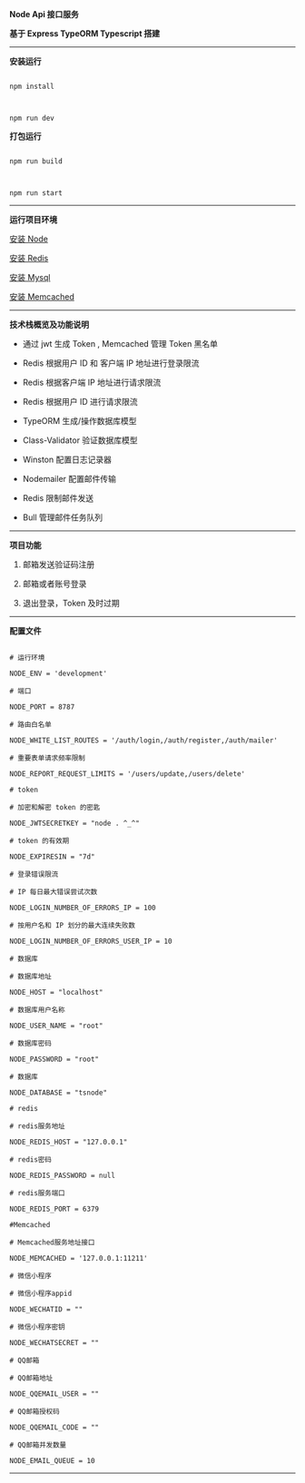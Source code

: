 **Node Api 接口服务**

  
  

**基于 Express TypeORM Typescript 搭建**

  

***

  

**安装运行**

```

npm install

  

npm run dev

```


**打包运行**
  
```

npm run build

  

npm run start

```

  

***
  

**运行项目环境**

[安装 Node](https://blog.csdn.net/shi15926lei/article/details/134962893)


[安装 Redis](https://blog.csdn.net/weixin_44893902/article/details/123087435)


[安装 Mysql](https://blog.csdn.net/m0_52559040/article/details/121843945)


[安装 Memcached](https://blog.csdn.net/ZCY5202015/article/details/133882508)

  

***

**技术栈概览及功能说明**

* 通过 jwt 生成 Token , Memcached 管理 Token 黑名单

* Redis 根据用户 ID 和 客户端 IP 地址进行登录限流

* Redis 根据客户端 IP 地址进行请求限流

* Redis 根据用户 ID 进行请求限流

* TypeORM 生成/操作数据库模型

* Class-Validator 验证数据库模型

* Winston 配置日志记录器

* Nodemailer 配置邮件传输

* Redis 限制邮件发送

* Bull 管理邮件任务队列

***

**项目功能**

1. 邮箱发送验证码注册

2. 邮箱或者账号登录

3. 退出登录，Token 及时过期

***


**配置文件**
  
```

# 运行环境

NODE_ENV = 'development'

# 端口

NODE_PORT = 8787

# 路由白名单

NODE_WHITE_LIST_ROUTES = '/auth/login,/auth/register,/auth/mailer'

# 重要表单请求频率限制

NODE_REPORT_REQUEST_LIMITS = '/users/update,/users/delete'

# token

# 加密和解密 token 的密匙

NODE_JWTSECRETKEY = "node . ^_^"

# token 的有效期

NODE_EXPIRESIN = "7d"

# 登录错误限流

# IP 每日最大错误尝试次数

NODE_LOGIN_NUMBER_OF_ERRORS_IP = 100

# 按用户名和 IP 划分的最大连续失败数

NODE_LOGIN_NUMBER_OF_ERRORS_USER_IP = 10

# 数据库

# 数据库地址

NODE_HOST = "localhost"

# 数据库用户名称

NODE_USER_NAME = "root"

# 数据库密码

NODE_PASSWORD = "root"

# 数据库

NODE_DATABASE = "tsnode"

# redis

# redis服务地址

NODE_REDIS_HOST = "127.0.0.1"

# redis密码

NODE_REDIS_PASSWORD = null

# redis服务端口

NODE_REDIS_PORT = 6379

#Memcached

# Memcached服务地址接口

NODE_MEMCACHED = '127.0.0.1:11211'

# 微信小程序

# 微信小程序appid

NODE_WECHATID = ""

# 微信小程序密钥

NODE_WECHATSECRET = ""

# QQ邮箱

# QQ邮箱地址

NODE_QQEMAIL_USER = ""

# QQ邮箱授权码

NODE_QQEMAIL_CODE = ""

# QQ邮箱并发数量

NODE_EMAIL_QUEUE = 10

```

***